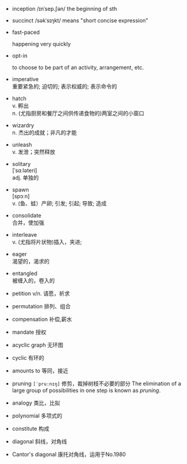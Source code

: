- inception /ɪnˈsep.ʃən/ the beginning of sth
- succinct /səkˈsɪŋkt/ means "short concise expression"


- fast-paced

  happening very quickly

- opt-in
  
  to choose to be part of an activity, arrangement, etc.

- imperative  
  重要紧急的; 迫切的; 表示权威的; 表示命令的

- hatch  
  v. 孵出  
  n. (尤指厨房和餐厅之间供传递食物的)两室之间的小窗口

- wizardry  
  n. 杰出的成就；非凡的才能

- unleash  
  v. 发泄；突然释放

- solitary  
  [ˈsɑːləteri]  
  adj. 单独的

- spawn  
  [spɔːn]  
  v. (鱼、蛙）产卵; 引发; 引起; 导致; 造成

- consolidate  
  合并，使加强

- interleave  
  v.	(尤指将片状物)插入，夹进;

- eager  
  渴望的，渴求的

- entangled  
  被缠入的，卷入的

- petition
  v/n. 请愿，祈求

- permutation
  排列、组合

- compensation 补偿,薪水
- mandate 授权
- acyclic graph 无环图
- cyclic 有环的
- amounts to 等同，接近

- pruning `[ˈpruːnɪŋ]` 修剪，裁掉树枝不必要的部分
The elimination of a large group of possibilities in one step is known as *pruning*.

- analogy 类比，比拟  
- polynomial 多项式的  
- constitute 构成
- diagonal  斜线，对角线  
- Cantor's diagonal  康托对角线，运用于No.1980